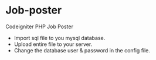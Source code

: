 # Job-poster
Codeigniter PHP Job Poster
<br/>
- Import sql file to you mysql database.
- Upload entire file to your server.
- Change the database user & password in the config file.
